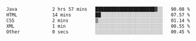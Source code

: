 <!--START_SECTION:waka-->

```txt
Java             2 hrs 57 mins   ██████████████████████▓░░   90.08 %
HTML             14 mins         ██░░░░░░░░░░░░░░░░░░░░░░░   07.57 %
CSS              2 mins          ▒░░░░░░░░░░░░░░░░░░░░░░░░   01.14 %
XML              1 min           ░░░░░░░░░░░░░░░░░░░░░░░░░   00.55 %
Other            0 secs          ░░░░░░░░░░░░░░░░░░░░░░░░░   00.45 %
```

<!--END_SECTION:waka-->
